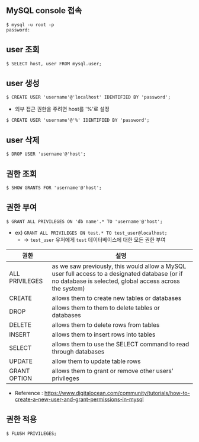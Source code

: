 ## MySQL console 접속
```
$ mysql -u root -p
password: 
```

## user 조회
```
$ SELECT host, user FROM mysql.user;
```

## user 생성
```
$ CREATE USER 'username'@'localhost' IDENTIFIED BY 'password';
```
- 외부 접근 권한을 주려면 host를 '%'로 설정
```
$ CREATE USER 'username'@'%' IDENTIFIED BY 'password';
```

## user 삭제
```
$ DROP USER 'username'@'host';
```

## 권한 조회
```
$ SHOW GRANTS FOR 'username'@'host';
```

## 권한 부여
```
$ GRANT ALL PRIVILEGES ON 'db name'.* TO 'username'@'host';
```
- ex) `GRANT ALL PRIVILEGES ON test.* TO test_user@localhost;`
   - → `test_user` 유저에게 `test` 데이터베이스에 대한 모든 권한 부여
   
권한 | 설명 
--- | ---
ALL PRIVILEGES | as we saw previously, this would allow a MySQL user full access to a designated database (or if no database is selected, global access across the system)
CREATE | allows them to create new tables or databases
DROP | allows them to them to delete tables or databases
DELETE | allows them to delete rows from tables
INSERT | allows them to insert rows into tables
SELECT | allows them to use the SELECT command to read through databases
UPDATE | allow them to update table rows
GRANT OPTION | allows them to grant or remove other users’ privileges
- Reference : https://www.digitalocean.com/community/tutorials/how-to-create-a-new-user-and-grant-permissions-in-mysql

## 권한 적용
```
$ FLUSH PRIVILEGES;
```
